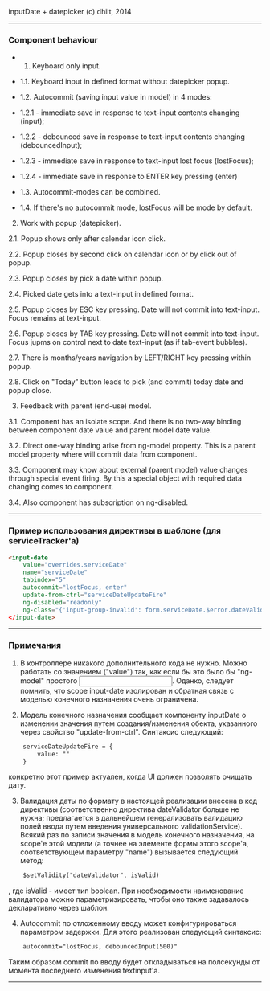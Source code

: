 ﻿inputDate + datepicker
(c) dhilt, 2014

--------------------------------------------------

### Component behaviour

* 1. Keyboard only input.

+ 1.1. Keyboard input in defined format without datepicker popup.

+ 1.2. Autocommit (saving input value in model) in 4 modes:

- 1.2.1 - immediate save in response to text-input contents changing (input);

- 1.2.2 - debounced save in response to text-input contents changing (debouncedInput);

- 1.2.3 - immediate save in response to text-input lost focus (lostFocus);

- 1.2.4 - immediate save in response to ENTER key pressing (enter)

+ 1.3. Autocommit-modes can be combined.

+ 1.4. If there's no autocommit mode, lostFocus will be mode by default.



2. Work with popup (datepicker).

2.1. Popup shows only after calendar icon click.

2.2. Popup closes by second click on calendar icon or by click out of popup.

2.3. Popup closes by pick a date within popup.

2.4. Picked date gets into a text-input in defined format.

2.5. Popup closes by ESC key pressing. Date will not commit into text-input. Focus remains at text-input.

2.6. Popup closes by TAB key pressing. Date will not commit into text-input. Focus jupms on control next to date text-input (as if tab-event bubbles).

2.7. There is months/years navigation by LEFT/RIGHT key pressing within popup.

2.8. Click on "Today" button leads to pick (and commit) today date and popup close.


3. Feedback with parent (end-use) model.

3.1. Component has an isolate scope. And there is no two-way binding between component date value and parent model date value.

3.2. Direct one-way binding arise from ng-model property. This is a parent model property where will commit data from component.

3.3. Component may know about external (parent model) value changes through special event firing. By this a special object with required data changing comes to component.

3.4. Also component has subscription on ng-disabled.

--------------------------------------------------

### Пример использования директивы в шаблоне (для serviceTracker'а)

```html
<input-date
    value="overrides.serviceDate"
    name="serviceDate"
    tabindex="5"
    autocommit="lostFocus, enter"
    update-from-ctrl="serviceDateUpdateFire"
    ng-disabled="readonly"
    ng-class="{'input-group-invalid': form.serviceDate.$error.dateValidator && isFormSubmited}"
</input-date>
```

--------------------------------------------------

### Примечания

1. В контроллере никакого дополнительного кода не нужно. Можно работать со значением ("value") <input-date> так, как если бы это было бы "ng-model" простого <input>. Оданко, следует помнить, что scope input-date изолирован и обратная связь с моделью конечного назначения очень ограничена.

2. Модель конечного назначения сообщает компоненту inputDate о изменении значения путем создания/изменения обекта, указанного через свойство "update-from-ctrl". Синтаксис следующий:

```html
	serviceDateUpdateFire = {
		value: ""
	}
```

конкретно этот пример актуален, когда UI должен позволять очищать дату.

3. Валидация даты по формату в настоящей реализации внесена в код директивы (соответственно директива dateValidator больше не нужна; предлагается в дальнейшем генерализовать валидацию полей ввода путем введения универсального validationService). Всякий раз по записи значения в модель конечного назначения, на scope'е этой модели (а точнее на элементе формы этого scope'а, соответствующем параметру "name") вызывается следующий метод:

```html
	$setValidity("dateValidator", isValid)
```

, где isValid - имеет тип boolean. При необходимости наименование валидатора можно параметризировать, чтобы оно также задавалось декларативно через шаблон.

4. Autocommit по отложенному вводу может конфигурироваться параметром задержки. Для этого реализован следующий синтаксис:

```html
	autocommit="lostFocus, debouncedInput(500)"
```

Таким образом commit по вводу будет откладываться на полсекунды от момента последнего изменения textinput'а.



--------------------------------------------------
